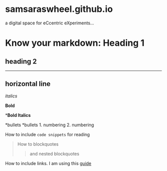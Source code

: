 # samsaraswheel.github.io
a digital space for eCcentric eXperiments...




# Know your markdown: Heading 1
## heading 2

---
horizontal line
---

*italics*

**Bold**

***Bold Italics**

*bullets
  *bullets
    1. numbering
    2. numbering

How to include `code snippets` for reading

>How to blockquotes
>>and nested blockquotes

How to include links. I am using this [guide](https://dannguyen.github.io/github-for-portfolios/index.html)


